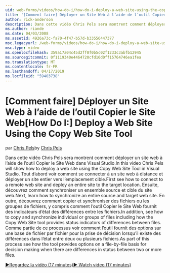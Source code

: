 ```yaml
---
uid: web-forms/videos/how-do-i/how-do-i-deploy-a-web-site-using-the-copy-web-site-tool
title: '[Comment faire] Déployer un Site Web à l’aide de l’outil Copier le Site Web | Microsoft Docs'
author: rick-anderson
description: Dans cette vidéo Chris Pels sera montrent comment déployer un site web à l’aide de l’outil Copier le Site Web dans Visual Studio. Tout d’abord voir comment se connecter à un site web à distance et...
ms.author: riande
ms.date: 04/03/2008
ms.assetid: 4926a73c-fa70-4f47-b57d-b33556447377
msc.legacyurl: /web-forms/videos/how-do-i/how-do-i-deploy-a-web-site-using-the-copy-web-site-tool
msc.type: video
ms.openlocfilehash: 359a17a04c45d2ff0f0b5c02f1233c3abfb12945
ms.sourcegitcommit: 0f1119340e4464720cfd16d0ff15764746ea1fea
ms.translationtype: MT
ms.contentlocale: fr-FR
ms.lasthandoff: 04/17/2019
ms.locfileid: "59403738"
---
```

# <a name="how-do-i-deploy-a-web-site-using-the-copy-web-site-tool"></a><span data-ttu-id="4e92f-104">[Comment faire] Déployer un Site Web à l’aide de l’outil Copier le Site Web</span><span class="sxs-lookup"><span data-stu-id="4e92f-104">[How Do I:] Deploy a Web Site Using the Copy Web Site Tool</span></span>

<span data-ttu-id="4e92f-105">par [Chris Pels](https://twitter.com/chrispels)</span><span class="sxs-lookup"><span data-stu-id="4e92f-105">by [Chris Pels](https://twitter.com/chrispels)</span></span>

<span data-ttu-id="4e92f-106">Dans cette vidéo Chris Pels sera montrent comment déployer un site web à l’aide de l’outil Copier le Site Web dans Visual Studio.</span><span class="sxs-lookup"><span data-stu-id="4e92f-106">In this video Chris Pels will show how to deploy a web site using the Copy Web Site Tool in Visual Studio.</span></span> <span data-ttu-id="4e92f-107">Tout d’abord voir comment se connecter à un site web à distance et déployer un site entier vers l’emplacement cible.</span><span class="sxs-lookup"><span data-stu-id="4e92f-107">First see how to connect to a remote web site and deploy an entire site to the target location.</span></span> <span data-ttu-id="4e92f-108">Ensuite, découvrez comment synchroniser un ensemble source et cible du site web.</span><span class="sxs-lookup"><span data-stu-id="4e92f-108">Next, learn how to synchronize an entire source and target web site.</span></span> <span data-ttu-id="4e92f-109">En outre, découvrez comment copier et synchroniser des fichiers ou les groupes de fichiers, y compris comment l’outil Copier le Site Web fournit des indicateurs d’état des différences entre les fichiers.</span><span class="sxs-lookup"><span data-stu-id="4e92f-109">In addition, see how to copy and synchronize individual or groups of files including how the Copy Web Site tool provides status indicators of differences between files.</span></span> <span data-ttu-id="4e92f-110">Comme partie de ce processus voir comment l’outil fournit des options sur une base de fichier par fichier pour la prise de décision lorsqu’il existe des différences dans l’état entre deux ou plusieurs fichiers.</span><span class="sxs-lookup"><span data-stu-id="4e92f-110">As part of this process see how the tool provides options on a file-by-file basis for decision making when there are differences in status between two or more files.</span></span>

[<span data-ttu-id="4e92f-111">&#9654;Regardez la vidéo (17 minutes)</span><span class="sxs-lookup"><span data-stu-id="4e92f-111">&#9654; Watch video (17 minutes)</span></span>](https://channel9.msdn.com/Blogs/ASP-NET-Site-Videos/how-do-i-deploy-a-web-site-using-the-copy-web-site-tool)
